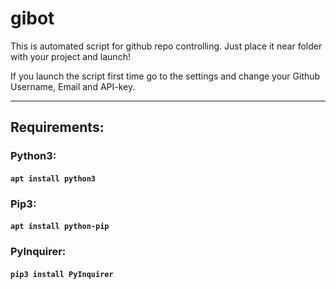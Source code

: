 # gibot
This is automated script for github repo controlling. Just place it near folder with your project and launch!

If you launch the script first time go to the settings and change your Github Username, Email and API-key.
____
## **Requirements**:
### Python3:
#### `apt install python3`
### Pip3:
#### `apt install python-pip`
### PyInquirer:
#### `pip3 install PyInquirer`
